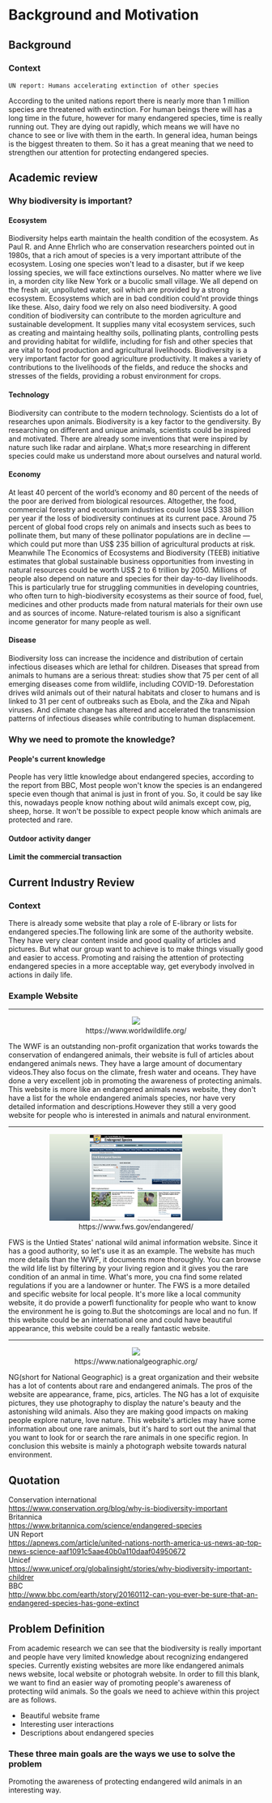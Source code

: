 # Background and Motivation
## Background
### Context
    UN report: Humans accelerating extinction of other species
According to the united nations report there is nearly more than 1 million species are threatened with extinction.
For human beings there will has a long time in the future, however for many endangered species, time is really running out.
They are dying out rapidly, which means we will have no chance to see or live with them in the earth.
In general idea, human beings is the biggest threaten to them. So it has a great meaning that we need to strengthen our attention for protecting endangered species.
## Academic review
### Why biodiversity is important?
#### Ecosystem
Biodiversity helps earth maintain the health condition of the ecosystem. As Paul R. and Anne Ehrlich who are conservation researchers pointed out in 1980s, that a rich amout of species is a very important attribute of the ecosystem. Losing one species won't lead to a disaster, but if we keep lossing species, we will face extinctions ourselves.
No matter where we live in, a morden city like New York or a bucolic small village. We all depend on the fresh air, unpolluted water, soil which are provided by a strong ecosystem. Ecosystems which are in bad condition could'nt provide things like these.
Also, dairy food we rely on also need biodiversity. A good condition of biodiversity can contribute to the morden agriculture and sustainable development. It supplies many vital ecosystem services, such as creating and maintaing healthy soils, pollinating plants, controlling pests and providing habitat for wildlife, including for fish and other species that are vital to food production and agricultural livelihoods.
Biodiversity is a very important factor for good agriculture productivity. It makes a variety of contributions to the livelihoods of the fields, and reduce the shocks and stresses of the fields, providing a robust environment for crops.
#### Technology
Biodiversity can contribute to the modern technology. Scientists do a lot of researches upon animals. Biodiversity is a key factor to the gendiversity. By researching on different and unique animals, scientists could be inspired and motivated. There are already some inventions that were inspired by nature such like radar and airplane. What;s more researching in different species could make us understand more  about ourselves and natural world.
#### Economy
At least 40 percent of the world’s economy and 80 percent of the needs of the poor are derived from biological resources.
Altogether, the food, commercial forestry and ecotourism industries could lose US$ 338 billion per year if the loss of biodiversity continues at its current pace. Around 75 percent of global food crops rely on animals and insects such as bees to pollinate them, but many of these pollinator populations are in decline — which could put more than US$ 235 billion of agricultural products at risk. 
Meanwhile The Economics of Ecosystems and Biodiversity (TEEB) initiative estimates that global sustainable business opportunities from investing in natural resources could be worth US$ 2 to 6 trillion by 2050.
Millions of people also depend on nature and species for their day-to-day livelihoods. This is particularly true for struggling communities in developing countries, who often turn to high-biodiversity ecosystems as their source of food, fuel, medicines and other products made from natural materials for their own use and as sources of income. Nature-related tourism is also a significant income generator for many people as well.
#### Disease
Biodiversity loss can increase the incidence and distribution of certain infectious diseases which are lethal for children. Diseases that spread from animals to humans are a serious threat: studies show that 75 per cent of all emerging diseases come from wildlife, including COVID-19. Deforestation drives wild animals out of their natural habitats and closer to humans and is linked to 31 per cent of outbreaks such as Ebola, and the Zika and Nipah viruses. And climate change has altered and accelerated the transmission patterns of infectious diseases while contributing to human displacement.
### Why we need to promote the knowledge?
#### People's current knowledge
People has very little knowledge about endangered species, according to the report from BBC, Most people won't know the species is an endangered specie even though that animal is just in front of you. So, it could be say like this, nowadays people know nothing about wild animals except cow, pig, sheep, horse. It won't be possible to expect people know which animals are protected and rare.
#### Outdoor activity danger

#### Limit the commercial transaction

## Current Industry Review
### Context
There is already some website that play a role of E-library or lists for endangered species.The following link are some of the  authority website. They have very clear content inside and good quality of articles and pictures. But what our group want to achieve is to make things visually good and easier to access. Promoting  and raising the attention of protecting endangered species in a more acceptable way, get everybody involved in actions in daily life.
### Example Website
<hr>
<p align="center">
<img src="https://github.com/liyao0123/SoftwareEngineering2021Desk3/blob/main/Documentation/pics/wwf.png" width = "68%" />
<br>
https://www.worldwildlife.org/
</p>
The WWF is an outstanding non-profit organization that works towards the conservation of endangered animals, their website is full of articles about endangered animals news. They have a large amount of documentary videos.They also focus on the climate, fresh water and oceans. They have done a very excellent job in promoting the awareness of protecting animals. This website is more like an endangered animals news website, they don't have a list for the whole endangered animals species, nor have very detailed information and descriptions.However they still a very good website for people who is interested in animals and natural environment.
<hr>

<p align="center">
<img src="https://github.com/liyao0123/SoftwareEngineering2021Desk3/blob/main/Documentation/pics/US.fws.png" width = "68%" />
<br>
https://www.fws.gov/endangered/
</p>
FWS is the Untied States' national wild animal information website. Since it has a good authority, so let's use it as an example. The website has much more details than the WWF, it documents more thoroughly. You can browse the wild life list by filtering by your living region and it gives you the rare condition of an anmal in time. What's more, you cna find some related regulations if you are a landowner or hunter. The FWS is a more detailed and specific website for local people. It's more like a local community website, it do provide a powerfl functionality for people who want to know the environment he is going to.But the shotcomings are local and no fun. If this website could be an international one and could have beautiful appearance, this website could be a really fantastic website.
<hr>

<p align="center">
<img src="https://github.com/liyao0123/SoftwareEngineering2021Desk3/blob/main/Documentation/pics/National%20Geographic.png" width = "68%" />
<br>
https://www.nationalgeographic.org/
</p>
NG(short for National Geographic) is a great organization and their website has a lot of contents about rare and endangered animals. The pros of the website are appearance, frame, pics, articles. The NG has a lot of exquisite pictures, they use photography to display the nature's beauty and the astonishing wild animals. Also they are making good impacts on making people explore nature, love nature. This website's articles may have some information about one rare animals, but it's hard to sort out the animal that you want to look for or search the rare animals in one specific region. In conclusion this website is mainly a photograph website towards natural environment.  

## Quotation
Conservation international
<br>
https://www.conservation.org/blog/why-is-biodiversity-important
<br>
Britannica
<br>
https://www.britannica.com/science/endangered-species
<br>
UN Report
<br>
https://apnews.com/article/united-nations-north-america-us-news-ap-top-news-science-aaf1091c5aae40b0a110daaf04950672
<br>
Unicef
<br>
https://www.unicef.org/globalinsight/stories/why-biodiversity-important-childrer
<br>
BBC
<br>
http://www.bbc.com/earth/story/20160112-can-you-ever-be-sure-that-an-endangered-species-has-gone-extinct
<br>
## Problem Definition
From academic research we can see that the biodiversity is really important and people have very limited knowledge about recognizing endangered species. Currently existing websites are more like endangered animals news website, local website or photograh website. In order to fill this blank, we want to find an easier way of promoting  people's awareness of protecting wild animals. So the goals we need to achieve within this project are as follows.
* Beautiful website frame
* Interesting user interactions
* Descriptions about endangered species
### These three main goals are the ways we use to solve the problem
Promoting the awareness of protecting endangered wild animals in an interesting way.

    
    
    
    
    
    
